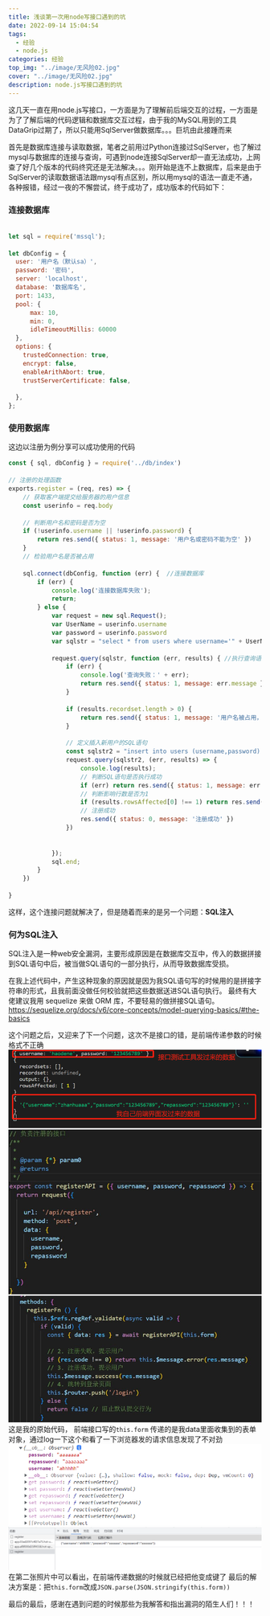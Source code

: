 ```yaml
---
title: 浅谈第一次用node写接口遇到的坑
date: 2022-09-14 15:04:54
tags: 
  - 经验
  - node.js
categories: 经验
top_img: "../image/无风险02.jpg"
cover: "../image/无风险02.jpg"
description: node.js写接口遇到的坑
---
```


这几天一直在用node.js写接口，一方面是为了理解前后端交互的过程，一方面是为了了解后端的代码逻辑和数据库交互过程，由于我的MySQL用到的工具DataGrip过期了，所以只能用SqlServer做数据库。。。巨坑由此接踵而来

首先是数据库连接与读取数据，笔者之前用过Python连接过SqlServer，也了解过mysql与数据库的连接与查询，可遇到node连接SqlServer却一直无法成功，上网查了好几个版本的代码终究还是无法解决。。。刚开始是连不上数据库，后来是由于SqlServer的读取数据语法跟mysql有点区别，所以用mysql的语法一直走不通，各种报错，经过一夜的不懈尝试，终于成功了，成功版本的代码如下：
### 连接数据库
```js

let sql = require('mssql');

let dbConfig = {
  user: '用户名（默认sa）',
  password: '密码',
  server: 'localhost',
  database: '数据库名',
  port: 1433,
  pool: {
      max: 10,
      min: 0,
      idleTimeoutMillis: 60000
  },
  options: {
    trustedConnection: true,
    encrypt: false,
    enableArithAbort: true,
    trustServerCertificate: false,

  },
};
```
### 使用数据库
这边以注册为例分享可以成功使用的代码
```js
const { sql, dbConfig } = require('../db/index')

// 注册的处理函数
exports.register = (req, res) => {
    // 获取客户端提交给服务器的用户信息
    const userinfo = req.body

    // 判断用户名和密码是否为空
    if (!userinfo.username || !userinfo.password) {
        return res.send({ status: 1, message: '用户名或密码不能为空' })
    }
    // 检验用户名是否被占用

    sql.connect(dbConfig, function (err) {  //连接数据库
        if (err) {
            console.log('连接数据库失败');
            return;
        } else {
            var request = new sql.Request();
            var UserName = userinfo.username
            var password = userinfo.password
            var sqlstr = "select * from users where username='" + UserName + "'"
            
            request.query(sqlstr, function (err, results) { //执行查询语句			
                if (err) {
                    console.log('查询失败：' + err);
                    return res.send({ status: 1, message: err.message })
                }
               
                if (results.recordset.length > 0) {
                    return res.send({ status: 1, message: '用户名被占用，请重新输入用户名' })
                }
            
                // 定义插入新用户的SQL语句
                const sqlstr2 = "insert into users (username,password) values ('"+ UserName + "','"+ password +"'"+")"
                request.query(sqlstr2, (err, results) => {
                    console.log(results);
                    // 判断SQL语句是否执行成功
                    if (err) return res.send({ status: 1, message: err.message })
                    // 判断影响行数是否为1
                    if (results.rowsAffected[0] !== 1) return res.send({ status: 1, message: '注册用户失败，请稍后再试' })
                    // 注册成功
                    res.send({ status: 0, message: '注册成功' })
                })


            });
            sql.end;
        }
    })
   
}
```
这样，这个连接问题就解决了，但是随着而来的是另一个问题：<strong>SQL注入</strong>
### 何为SQL注入
SQL注入是一种web安全漏洞，主要形成原因是在数据库交互中，传入的数据拼接到SQL语句中后，被当做SQL语句的一部分执行，从而导致数据库受损。

在我上述代码中，产生这种现象的原因就是因为我SQL语句写的时候用的是拼接字符串的形式，且我前面没做任何校验就把这些数据送进SQL语句执行。
最终有大佬建议我用 sequelize 来做 ORM 库，不要轻易的做拼接SQL语句。
https://sequelize.org/docs/v6/core-concepts/model-querying-basics/#the-basics

这个问题之后，又迎来了下一个问题，这次不是接口的错，是前端传递参数的时候格式不正确
![](../image/node01.png)
![](../image/node02.jpg)
![](../image/node03.jpg)
这是我的原始代码，
前端接口写的```this.form``` 传递的是我data里面收集到的表单对象，通过log一下这个和看了一下浏览器发的请求信息发现了不对劲
![this.form的数据](../image/node04.png)
![发请求的数据](../image/node05.png)
在第二张照片中可以看出，在前端传递数据的时候就已经把他变成键了
最后的解决方案是：把```this.form```改成```JSON.parse(JSON.stringify(this.form))```


最后的最后，感谢在遇到问题的时候那些为我解答和指出漏洞的陌生人们！！！



